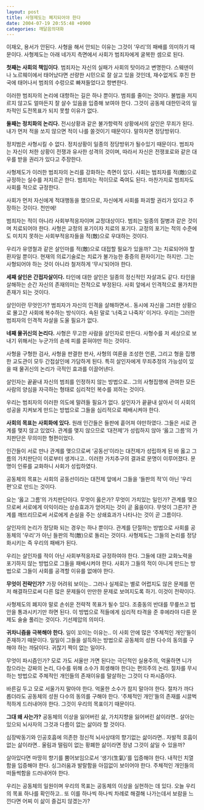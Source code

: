 ```yaml
---
layout: post
title: 사형제도는 폐지되어야 한다
date: 2004-07-19 20:55:48 +0900
categories: 깨달음의대화
---
```

 이재오, 용서가 안된다. 사형을 해서 안되는 이유는 그것이 ‘우리’의 패배를 의미하기 때문이다. 사형제도는 아래 네가지 측면에서 사회가 범죄자에게 굴복한 셈으로 된다.    
  
**첫째는 사회의 책임이다**. 범죄자는 자신의 실패가 사회의 탓이라고 변명한다. 스웨덴이나 노르웨이에서 태어났다면 선량한 시민으로 잘 살고 있을 것인데, 재수없게도 후진 한국에 태어나서 범죄의 수렁으로 빠져들었다고 항변한다.    
  
이러한 범죄자의 논리에 대항하는 길은 하나 뿐이다. 범죄를 줄이는 것이다. 불법을 저지르지 않고도 얼마든지 잘 살수 있음을 입증해 보여야 한다. 그것이 공동체 대한민국의 일차적인 도전목표가 되지 못할 이유가 없다.    
  
**둘째는 정치화의 논리다.** 전시상황과 같은 불가항력적 상황에서의 살인은 무죄가 된다. 내가 먼저 적을 쏘지 않으면 적이 나를 쏠것이기 때문이다. 말하자면 정당방위다.    
  
정치범은 사형시킬 수 없다. 정치상황이 일종의 정당방위가 될수있기 때문이다. 범죄자는 자신이 처한 상황이 전쟁과 유사한 성격의 것이며, 따라서 자신은 전쟁포로와 같은 대우를 받을 권리가 있다고 주장한다.    
  
사형제도가 이러한 범죄자의 논리를 강화하는 측면이 있다. 사회는 범죄자를 적(敵)으로 규정하는 실수를 저지르곤 한다. 범죄자는 적이므로 죽여도 된다. 마찬가지로 범죄자도 사회를 적으로 규정한다.    
  
사회가 먼저 자신에게 적대행동을 했으므로, 자신에게 사회를 파괴할 권리가 있다고 주장하는 것이다. 천만에!    
  
범죄자는 적이 아니라 사회부적응자이며 교정대상이다. 범죄는 일종의 질병과 같은 것이며 치료되어야 한다. 사형은 교정의 포기이자 치료의 포기다. 교정의 포기는 적의 수준에도 미치지 못하는 사회부적응자들을 적(敵)으로 우대하는 것이다.    
  
우리가 유영철과 같은 살인마를 적(敵)으로 대접할 필요가 있을까? 그는 치료되어야 할 환자일 뿐이다. 현재의 의료기술로는 치료가 불가능한 중증의 환자이기는 하지만. 그는 사형되어야 하는 것이 아니라 철저하게 ‘무시’되어야 한다.    
  
**세째 살인은 간접자살이다.** 타인에 대한 살인은 일종의 정신적인 자살과도 같다. 타인을 살해하는 순간 자신의 존재의미는 전적으로 부정된다. 사회 앞에서 인격적으로 몰가치한 존재가 되는 것이다. 
  
  
살인이란 무엇인가? 범죄자가 자신의 인격을 살해하면서.. 동시에 자신을 그러한 상황으로 몰고간 사회에 복수하는 방식이다. 속된 말로 ‘너죽고 나죽자’ 이거다. 우리는 그러한 범죄자의 인격적 자살을 도울 필요가 없다. 
  
  
**네째 물귀신의 논리다.** 사형은 무고한 사람을 살인자로 만든다. 사형수를 저 세상으로 보내기 위해서는 누군가의 손에 피를 묻혀야만 하는 것이다.    
  
사형을 구형한 검사, 사형을 판결한 판사, 사형의 여론을 조성한 언론, 그리고 형을 집행한 교도관이 모두 간접살인에 가담하게 된다. 특히 살인자에게 무죄추정의 가능성이 있을 때 물귀신의 논리가 극적인 효과를 이끌어낸다.    
  
살인자는 끝끝내 자신의 범죄를 인정하지 않는 방법으로.. 그의 사형집행에 관여한 모든 사람의 양심을 자극하는 형태로 심리적인 복수를 꾀하는 것이다.    
  
우리는 범죄자의 이러한 의도에 말려들 필요가 없다. 살인자가 끝끝내 살아서 이 사회의 성공을 지켜보게 만드는 방법으로 그들을 심리적으로 패배시켜야 한다. 
  
  
**사회의 목표는 사회화에 있다.** 원래 인간들은 들판에 흩어져 야만하였다. 그들은 서로 관계를 맺지 않고 있었다. 관계를 맺지 않으므로 ‘대전제’가 성립하지 않아 ‘옳고 그름’의 가치판단은 무의미한 형편이었다.    
  
인간들이 서로 만나 관계를 맺으므로써 ‘공동선’이라는 대전제가 성립하게 된 바 옳고 그름의 가치판단이 이로부터 생겨나고.. 이러한 가치추구의 결과로 문명이 이루어졌다. 문명이 인류를 교화하니 사회가 성립하였다.    
  
공동체의 목표는 사회의 공동선이라는 대전제 앞에서 그들을 ‘들판의 적’이 아닌 ‘우리편’으로 만드는 것이다.    
  
요는 ‘옳고 그름’의 가치판단이다. 무엇이 옳은가? 무엇이 가치있는 일인가? 관계를 맺으므로써 서로에게 이익이라는 상승효과가 얻어지는 것이 곧 옳음이다. 무엇이 그른가? 관계를 깨뜨리므로써 서로에게 손실을 주는 상쇄효과가 나타나는 것이 곧 그름이다.    
  
살인자의 논리가 정당화 되는 경우는 하나 뿐이다. 관계를 단절하는 방법으로 사회를 공동체의 '우리'가 아닌 들판의 적(敵)으로 돌리는 것이다. 사형제도는 그들의 논리를 정당화시키는 즉 우리의 패배가 된다.    
  
우리는 살인자를 적이 아닌 사회부적응자로 규정하여야 한다. 그들에 대한 교화노력을 포기하지 않는 방법으로 그들을 패배시켜야 한다. 사회가 그들의 적이 아니게 만드는 방법으로 그들이 사회를 공격할 이유를 없애야 한다. 
  
  
**무엇이 전략인가?** 가장 어려워 보이는.. 그러나 실제로는 별로 어렵지도 않은 문제를 먼저 해결하므로써 다른 많은 문제들이 만만한 문제로 보여지도록 하기. 이것이 전략이다.    
  
사형제도의 폐지야 말로 손쉬운 전략적 목표가 될수 있다. 조중동의 반대를 무릎쓰고 법안을 통과시키기만 하면 된다. 이 방법으로 적들에게 심리적 타격을 준 후에라야 다른 문제도 술술 풀리는 것이다. 기선제압의 의미다. 
  
  
**귀차니즘을 극복해야 한다.** 일이 꼬이는 이유는.. 이 사회 안에 많은 ‘주체적인 개인’들이 존재하기 때문이다. 일일이 그들을 설득하는 방법으로 공동체의 성원 다수의 동의를 구해야 하는 까닭이다. 귀찮기 짝이 없는 일이다.    
  
무엇이 파시즘인가? 모로 가도 서울만 가면 된다는 극단적인 실용주의, 억울하면 니가 참으라는 강짜의 논리, 다수를 위해 소수가 희생해야 한다는 편의주의 논리. 절차를 무시하는 방법으로 주체적인 개인들의 존재이유를 말살하는 그것이 다 파시즘이다.    
  
바른길 두고 모로 서울가지 말아야 한다. 억울한 소수가 참지 말아야 한다. 절차가 까다롭더라도 공동체의 성원 다수의 동의를 구해야 한다. ‘주체적인 개인’들의 존재를 시끌벅적하게 드러내어야 한다. 그것이 우리의 목표이기 때문이다.    
  
**그대 왜 사는가?** 공동체의 이상을 잃어버린 삶, 가치지향을 잃어버린 삶이라면.. 살아는 있으되 뇌사자의 그것과 다름이 없는 삶이라 할 것이다.    
  
심장박동기와 인공호흡에 의존한 정신적 뇌사상태의 향기없는 삶이라면.. 자발적 호흡이 없는 삶이라면.. 울림과 떨림이 없는 황폐한 삶이라면 정녕 그것이 삶일 수 있을까?    
  
살아있다면 마땅히 향기를 뿜어보임으로서 ‘생기(生氣)’를 입증해야 한다. 내적인 치열함을 입증해야 한다. 싱그러움과 발랄함을 아낌없이 보이어야 한다. 주체적인 개인들의 떠들썩함을 드러내어야 한다.    
  
우리는 공동체의 일원이며 우리의 목표는 공동체의 이상을 실현하는 데 있다. 오늘 우리의 목표 하나를 확인하고.. 또 이를 하나씩 하나씩 차례로 해결해 나가는데서 보람을 느낀다면 어찌 이 삶이 즐겁지 않겠는가?